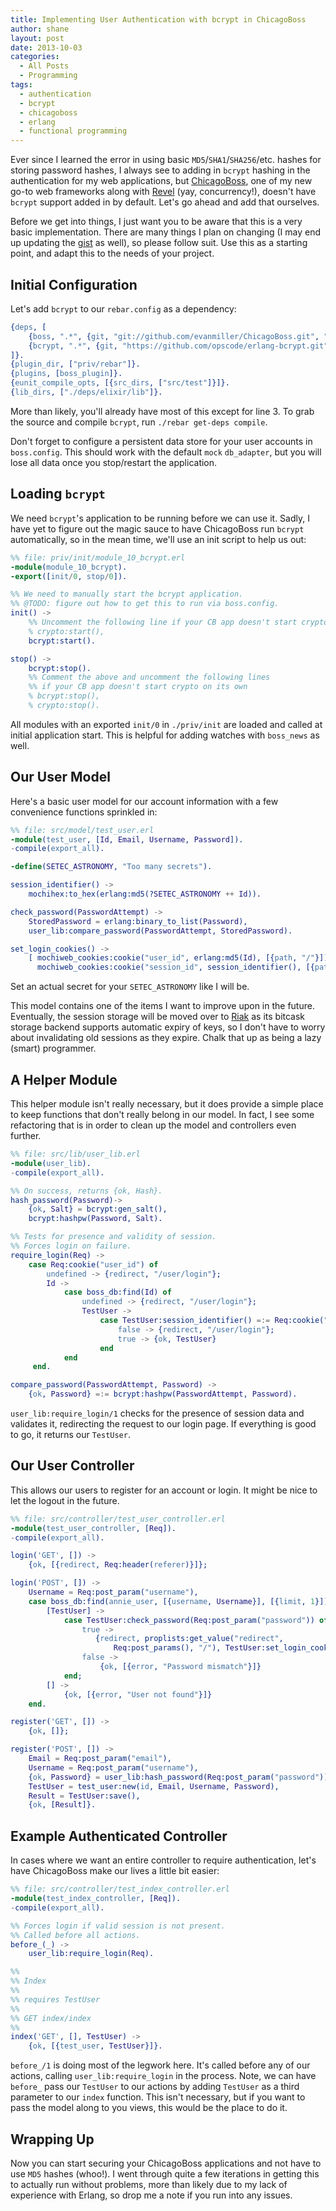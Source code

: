 ```yaml
---
title: Implementing User Authentication with bcrypt in ChicagoBoss
author: shane
layout: post
date: 2013-10-03
categories:
  - All Posts
  - Programming
tags:
  - authentication
  - bcrypt
  - chicagoboss
  - erlang
  - functional programming
---
```

Ever since I learned the error in using basic `MD5`/`SHA1`/`SHA256`/etc. hashes for storing password hashes, I always see to adding in `bcrypt` hashing in the authentication for my web applications, but [ChicagoBoss][1], one of my new go-to web frameworks along with [Revel][2] (yay, concurrency!), doesn't have `bcrypt` support added in by default. Let's go ahead and add that ourselves.

<!--more-->

Before we get into things, I just want you to be aware that this is a very basic implementation. There are many things I plan on changing (I may end up updating the [gist][3] as well), so please follow suit. Use this as a starting point, and adapt this to the needs of your project.

## Initial Configuration

Let's add `bcrypt` to our `rebar.config` as a dependency:

```erlang
{deps, [
    {boss, ".*", {git, "git://github.com/evanmiller/ChicagoBoss.git", "HEAD"}},
    {bcrypt, ".*", {git, "https://github.com/opscode/erlang-bcrypt.git", "HEAD"}}
]}.
{plugin_dir, ["priv/rebar"]}.
{plugins, [boss_plugin]}.
{eunit_compile_opts, [{src_dirs, ["src/test"]}]}.
{lib_dirs, ["./deps/elixir/lib"]}.
```

More than likely, you'll already have most of this except for line 3. To grab the source and compile `bcrypt`, run `./rebar get-deps compile`.

Don't forget to configure a persistent data store for your user accounts in `boss.config`. This should work with the default `mock` `db_adapter`, but you will lose all data once you stop/restart the application.

## Loading `bcrypt`

We need `bcrypt`'s application to be running before we can use it. Sadly, I have yet to figure out the magic sauce to have ChicagoBoss run `bcrypt` automatically, so in the mean time, we'll use an init script to help us out:

```erlang
%% file: priv/init/module_10_bcrypt.erl
-module(module_10_bcrypt).
-export([init/0, stop/0]).

%% We need to manually start the bcrypt application.
%% @TODO: figure out how to get this to run via boss.config.
init() ->
    %% Uncomment the following line if your CB app doesn't start crypto on its own
    % crypto:start(),
    bcrypt:start().

stop() ->
    bcrypt:stop().
    %% Comment the above and uncomment the following lines
    %% if your CB app doesn't start crypto on its own
    % bcrypt:stop(),
    % crypto:stop().
```

All modules with an exported `init/0` in `./priv/init` are loaded and called at initial application start. This is helpful for adding watches with `boss_news` as well.

## Our User Model

Here's a basic user model for our account information with a few convenience functions sprinkled in:

```erlang
%% file: src/model/test_user.erl
-module(test_user, [Id, Email, Username, Password]).
-compile(export_all).

-define(SETEC_ASTRONOMY, "Too many secrets").

session_identifier() ->
    mochihex:to_hex(erlang:md5(?SETEC_ASTRONOMY ++ Id)).

check_password(PasswordAttempt) ->
    StoredPassword = erlang:binary_to_list(Password),
    user_lib:compare_password(PasswordAttempt, StoredPassword).

set_login_cookies() ->
    [ mochiweb_cookies:cookie("user_id", erlang:md5(Id), [{path, "/"}]),
      mochiweb_cookies:cookie("session_id", session_identifier(), [{path, "/"}]) ].
```

Set an actual secret for your `SETEC_ASTRONOMY` like I will be.

This model contains one of the items I want to improve upon in the future. Eventually, the session storage will be moved over to [Riak][4] as its bitcask storage backend supports automatic expiry of keys, so I don't have to worry about invalidating old sessions as they expire. Chalk that up as being a lazy (smart) programmer.

## A Helper Module

This helper module isn't really necessary, but it does provide a simple place to keep functions that don't really belong in our model. In fact, I see some refactoring that is in order to clean up the model and controllers even further.

```erlang
%% file: src/lib/user_lib.erl
-module(user_lib).
-compile(export_all).

%% On success, returns {ok, Hash}.
hash_password(Password)->
    {ok, Salt} = bcrypt:gen_salt(),
    bcrypt:hashpw(Password, Salt).

%% Tests for presence and validity of session.
%% Forces login on failure.
require_login(Req) ->
    case Req:cookie("user_id") of
        undefined -> {redirect, "/user/login"};
        Id ->
            case boss_db:find(Id) of
                undefined -> {redirect, "/user/login"};
                TestUser ->
                    case TestUser:session_identifier() =:= Req:cookie("session_id") of
                        false -> {redirect, "/user/login"};
                        true -> {ok, TestUser}
                    end
            end
     end.

compare_password(PasswordAttempt, Password) ->
    {ok, Password} =:= bcrypt:hashpw(PasswordAttempt, Password).
```

`user_lib:require_login/1` checks for the presence of session data and validates it, redirecting the request to our login page. If everything is good to go, it returns our `TestUser`.

## Our User Controller

This allows our users to register for an account or login. It might be nice to let the logout in the future.

```erlang
%% file: src/controller/test_user_controller.erl
-module(test_user_controller, [Req]).
-compile(export_all).

login('GET', []) ->
    {ok, [{redirect, Req:header(referer)}]};

login('POST', []) ->
    Username = Req:post_param("username"),
    case boss_db:find(annie_user, [{username, Username}], [{limit, 1}]) of
        [TestUser] ->
            case TestUser:check_password(Req:post_param("password")) of
                true ->
                   {redirect, proplists:get_value("redirect",
                       Req:post_params(), "/"), TestUser:set_login_cookies()};
                false ->
                    {ok, [{error, "Password mismatch"}]}
            end;
        [] ->
            {ok, [{error, "User not found"}]}
    end.

register('GET', []) ->
    {ok, []};

register('POST', []) ->
    Email = Req:post_param("email"),
    Username = Req:post_param("username"),
    {ok, Password} = user_lib:hash_password(Req:post_param("password")),
    TestUser = test_user:new(id, Email, Username, Password),
    Result = TestUser:save(),
    {ok, [Result]}.
```

## Example Authenticated Controller

In cases where we want an entire controller to require authentication, let's have ChicagoBoss make our lives a little bit easier:

```erlang
%% file: src/controller/test_index_controller.erl
-module(test_index_controller, [Req]).
-compile(export_all).

%% Forces login if valid session is not present.
%% Called before all actions.
before_(_) ->
    user_lib:require_login(Req).

%%
%% Index
%%
%% requires TestUser
%%
%% GET index/index
%%
index('GET', [], TestUser) ->
    {ok, [{test_user, TestUser}]}.
```

`before_/1` is doing most of the legwork here. It's called before any of our actions, calling `user_lib:require_login` in the process. Note, we can have `before_` pass our `TestUser` to our actions by adding `TestUser` as a third parameter to our `index` function. This isn't necessary, but if you want to pass the model along to you views, this would be the place to do it.

## Wrapping Up

Now you can start securing your ChicagoBoss applications and not have to use `MD5` hashes (whoo!). I went through quite a few iterations in getting this to actually run without problems, more than likely due to my lack of experience with Erlang, so drop me a note if you run into any issues.

 [1]: http://www.chicagoboss.org/
 [2]: http://robfig.github.io/revel/
 [3]: https://gist.github.com/slogsdon/7226067
 [4]: http://basho.com/riak/
